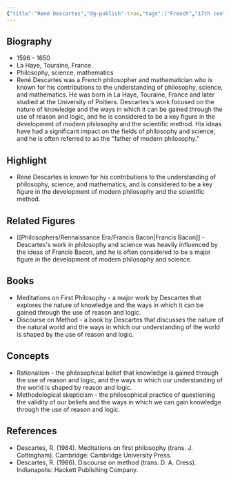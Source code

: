 ```yaml
---
{"title":"René Descartes","dg-publish":true,"tags":["French","17th century","figures","renaissance-era"],"born-date":1596,"keywords":"René Descartes, philosophy, science, France","aliases":"French philosopher and mathematician","permalink":"/philosophers/rennaissance-era/rene-descartes/","dgPassFrontmatter":true}
---
```



## Biography

-   1596 - 1650
-   La Haye, Touraine, France
-   Philosophy, science, mathematics
-   René Descartes was a French philosopher and mathematician who is known for his contributions to the understanding of philosophy, science, and mathematics. He was born in La Haye, Touraine, France and later studied at the University of Poitiers. Descartes's work focused on the nature of knowledge and the ways in which it can be gained through the use of reason and logic, and he is considered to be a key figure in the development of modern philosophy and the scientific method. His ideas have had a significant impact on the fields of philosophy and science, and he is often referred to as the "father of modern philosophy."

## Highlight

-   René Descartes is known for his contributions to the understanding of philosophy, science, and mathematics, and is considered to be a key figure in the development of modern philosophy and the scientific method.

## Related Figures

-   [[Philosophers/Rennaissance Era/Francis Bacon\|Francis Bacon]] - Descartes's work in philosophy and science was heavily influenced by the ideas of Francis Bacon, and he is often considered to be a major figure in the development of modern philosophy and science.

## Books

-   Meditations on First Philosophy - a major work by Descartes that explores the nature of knowledge and the ways in which it can be gained through the use of reason and logic.
-   Discourse on Method - a book by Descartes that discusses the nature of the natural world and the ways in which our understanding of the world is shaped by the use of reason and logic.

## Concepts

-   Rationalism - the philosophical belief that knowledge is gained through the use of reason and logic, and the ways in which our understanding of the world is shaped by reason and logic.
-   Methodological skepticism - the philosophical practice of questioning the validity of our beliefs and the ways in which we can gain knowledge through the use of reason and logic.

## References

-   Descartes, R. (1984). Meditations on first philosophy (trans. J. Cottingham). Cambridge: Cambridge University Press.
-   Descartes, R. (1986). Discourse on method (trans. D. A. Cress). Indianapolis: Hackett Publishing Company.